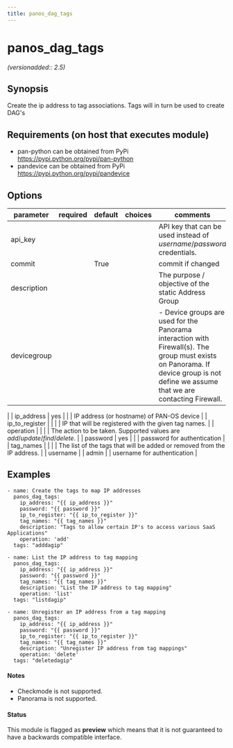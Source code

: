 ```yaml
---
title: panos_dag_tags
---
```

# panos_dag_tags

_(versionadded:: 2.5)_


## Synopsis

Create the ip address to tag associations. Tags will in turn be used to create DAG's


## Requirements (on host that executes module)

- pan-python can be obtained from PyPi https://pypi.python.org/pypi/pan-python
- pandevice can be obtained from PyPi https://pypi.python.org/pypi/pandevice

## Options

| parameter | required | default | choices | comments |
| --- | --- | --- | --- | --- |
| api_key |  |  |  | API key that can be used instead of *username*/*password* credentials. |
| commit |  | True |  | commit if changed |
| description |  |  |  | The purpose / objective of the static Address Group |
| devicegroup |  |  |  | - Device groups are used for the Panorama interaction with Firewall(s). The group must exists on Panorama. If device group is not define we assume that we are contacting Firewall.
 |
| ip_address | yes |  |  | IP address (or hostname) of PAN-OS device |
| ip_to_register |  |  |  | IP that will be registered with the given tag names. |
| operation |  |  |  | The action to be taken. Supported values are *add*/*update*/*find*/*delete*. |
| password | yes |  |  | password for authentication |
| tag_names |  |  |  | The list of the tags that will be added or removed from the IP address. |
| username |  | admin |  | username for authentication |

## Examples

    - name: Create the tags to map IP addresses
      panos_dag_tags:
        ip_address: "{{ ip_address }}"
        password: "{{ password }}"
        ip_to_register: "{{ ip_to_register }}"
        tag_names: "{{ tag_names }}"
        description: "Tags to allow certain IP's to access various SaaS Applications"
        operation: 'add'
      tags: "adddagip"
    
    - name: List the IP address to tag mapping
      panos_dag_tags:
        ip_address: "{{ ip_address }}"
        password: "{{ password }}"
        tag_names: "{{ tag_names }}"
        description: "List the IP address to tag mapping"
        operation: 'list'
      tags: "listdagip"
    
    - name: Unregister an IP address from a tag mapping
      panos_dag_tags:
        ip_address: "{{ ip_address }}"
        password: "{{ password }}"
        ip_to_register: "{{ ip_to_register }}"
        tag_names: "{{ tag_names }}"
        description: "Unregister IP address from tag mappings"
        operation: 'delete'
      tags: "deletedagip"

#### Notes

- Checkmode is not supported.
- Panorama is not supported.



#### Status

This module is flagged as **preview** which means that it is not guaranteed to have a backwards compatible interface.

